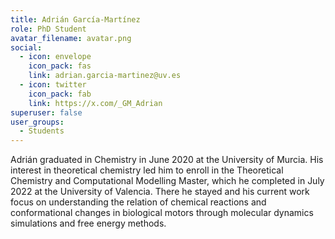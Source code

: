 ```yaml
---
title: Adrián García-Martínez
role: PhD Student
avatar_filename: avatar.png
social:
  - icon: envelope
    icon_pack: fas
    link: adrian.garcia-martinez@uv.es
  - icon: twitter
    icon_pack: fab
    link: https://x.com/_GM_Adrian
superuser: false
user_groups:
  - Students
---
```

Adrián graduated in Chemistry in June 2020 at the University of Murcia. His interest in theoretical chemistry led him to enroll in the Theoretical Chemistry and Computational Modelling Master, which he completed in July 2022 at the University of Valencia. There he stayed and his current work focus on understanding the relation of chemical reactions and conformational changes in biological motors through molecular dynamics simulations and free energy methods.
